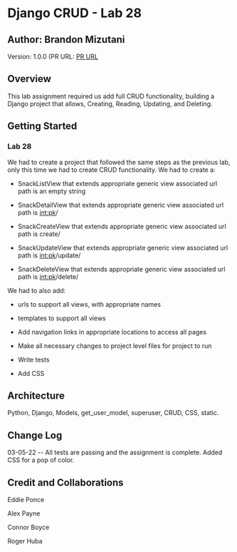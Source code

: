 # Django CRUD - Lab 28

## Author: Brandon Mizutani

Version: 1.0.0 (PR URL: [PR URL]()

## Overview

This lab assignment required us add full CRUD functionality, building a Django project that allows, Creating, Reading, Updating, and Deleting.

## Getting Started

### Lab 28

We had to create a project that followed the same steps as the previous lab, only this time we had to create CRUD functionality. We had to create a:

- SnackListView that extends appropriate generic view
associated url path is an empty string

- SnackDetailView that extends appropriate generic view
associated url path is <int:pk>/

- SnackCreateView that extends appropriate generic view
associated url path is create/

- SnackUpdateView that extends appropriate generic view
associated url path is <int:pk>/update/

- SnackDeleteView that extends appropriate generic view
associated url path is <int:pk>/delete/

We had to also add:

- urls to support all views, with appropriate names

- templates to support all views

- Add navigation links in appropriate locations to access all pages

- Make all necessary changes to project level files for project to run

- Write tests

- Add CSS

## Architecture

Python, Django, Models, get_user_model, superuser, CRUD, CSS, static.

## Change Log

03-05-22 -- All tests are passing and the assignment is complete. Added CSS for a pop of color.

## Credit and Collaborations

Eddie Ponce

Alex Payne

Connor Boyce

Roger Huba